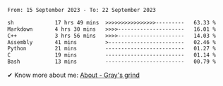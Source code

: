 <!--START_SECTION:waka-->

```txt
From: 15 September 2023 - To: 22 September 2023

sh             17 hrs 49 mins  >>>>>>>>>>>>>>>>---------   63.33 %
Markdown       4 hrs 30 mins   >>>>---------------------   16.01 %
C++            3 hrs 56 mins   >>>>---------------------   14.03 %
Assembly       41 mins         >------------------------   02.46 %
Python         21 mins         -------------------------   01.27 %
C              19 mins         -------------------------   01.14 %
Bash           13 mins         -------------------------   00.79 %
```

<!--END_SECTION:waka-->

<!-- [![grayxu's github stats](https://github-readme-stats.vercel.app/api?username=grayxu&count_private=true&show_icons=true)](https://github.com/grayxu) -->

✔ Know more about me: [About - Gray's grind](https://www.grayxu.cn/)
